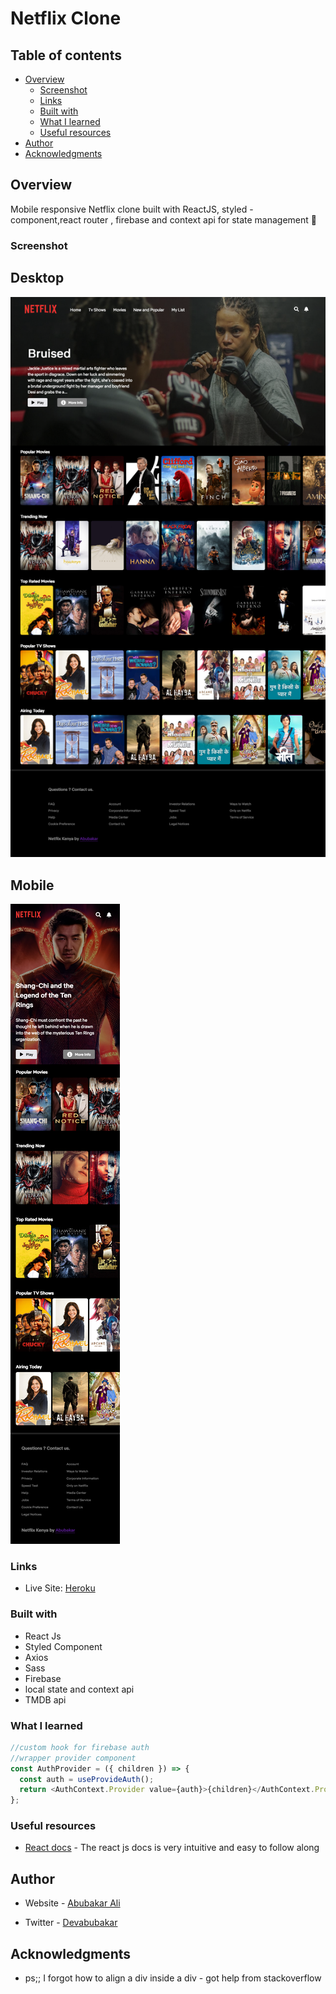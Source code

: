 # Netflix Clone

## Table of contents

- [Overview](#overview)
  - [Screenshot](#screenshot)
  - [Links](#links)
  - [Built with](#built-with)
  - [What I learned](#what-i-learned)
  - [Useful resources](#useful-resources)
- [Author](#author)
- [Acknowledgments](#acknowledgments)

## Overview

Mobile responsive Netflix clone built with ReactJS, styled - component,react router , firebase and context api for state management 🚀

### Screenshot

## Desktop

![](./src/assets/desktop.png)

## Mobile

![](./src/assets/mobile.png)

### Links

- Live Site: [Heroku](https://netflix-live-clone.herokuapp.com/)

### Built with

- React Js
- Styled Component
- Axios
- Sass
- Firebase
- local state and context api
- TMDB api

### What I learned

```js
//custom hook for firebase auth
//wrapper provider component
const AuthProvider = ({ children }) => {
  const auth = useProvideAuth();
  return <AuthContext.Provider value={auth}>{children}</AuthContext.Provider>;
};
```

### Useful resources

- [React docs](https://beta.reactjs.org/) - The react js docs is very intuitive and easy to follow along

## Author

- Website - [Abubakar Ali](https://www.github.com/Devabubakar)

- Twitter - [Devabubakar](https://www.twitter.com/Devabubakar)

## Acknowledgments

- ps;; I forgot how to align a div inside a div - got help from stackoverflow
